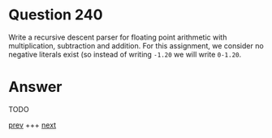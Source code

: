 
# Question 240




Write a recursive descent parser for floating point arithmetic with
multiplication, subtraction and addition. For this assignment, we consider
no negative literals exist (so instead of writing `-1.20` we will write
`0-1.20`.



# Answer



TODO


[prev](239.md) +++ [next](241.md)
